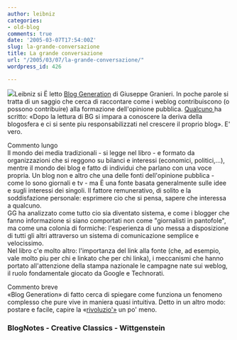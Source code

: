 ```yaml
---
author: leibniz
categories:
- old-blog
comments: true
date: '2005-03-07T17:54:00Z'
slug: la-grande-conversazione
title: La grande conversazione
url: "/2005/03/07/la-grande-conversazione/"
wordpress_id: 426

---
```

![](http://www.bookcafe.net/blog/bgeneration.jpg)Leibniz si Ë letto [Blog Generation](http://www.bookcafe.net/blog/archivio.cfm?categoria=Blog%20Generation)
di Giuseppe Granieri. In poche parole si tratta di un saggio che cerca
di raccontare come i weblog contribuiscono (o possono contribuire) alla
formazione dell'opinione pubblica. [Qualcuno ](http://creativeclassics.blogspot.com/2005/03/blog-generation-lettura-consigliata.html)ha
scritto: «Dopo la lettura di BG si impara a conoscere la deriva della
blogosfera e ci si sente piu responsabilizzati nel crescere il proprio
blog». E' vero.




Commento lungo  
Il mondo
dei media tradizionali - si legge nel libro - e formato da
organizzazioni che si reggono su bilanci e interessi (economici,
politici,...), mentre il mondo dei blog e fatto di individui che
parlano con una voce propria. Un blog non e altro che una delle fonti
dell'opinione pubblica - come lo sono giornali e tv - ma Ë una fonte
basata generalmente sulle idee e sugli interessi dei singoli. Il
fattore remunerativo, di solito e la soddisfazione personale: esprimere
cio che si pensa, sapere che interessa a qualcuno.  
GG ha analizzato
come tutto cio sia diventato sistema, e come i blogger che fanno
informazione si siano comportati non come "giornalisti in pantofole",
ma come una colonia di formiche: l'esperienza di uno messa a
disposizione di tutti gli altri attraverso un sistema di comunicazione
semplice e velocissimo.  
Nel libro c'e molto altro: l'importanza del
link alla fonte (che, ad esempio, vale molto piu per chi e linkato che
per chi linka), i meccanismi che hanno portato all'attenzione della
stampa nazionale le campagne nate sui weblog, il ruolo fondamentale
giocato da Google e Technorati.




Commento breve  
«Blog
Generation» di fatto cerca di spiegare come funziona un fenomeno
complesso che pure vive in maniera quasi intuitiva. Detto in un altro
modo: postare e facile, capire la «[rivoluzio'»](http://www.wittgenstein.it/html/foglio270702.html) un po' meno.




### BlogNotes - Creative Classics - Wittgenstein
